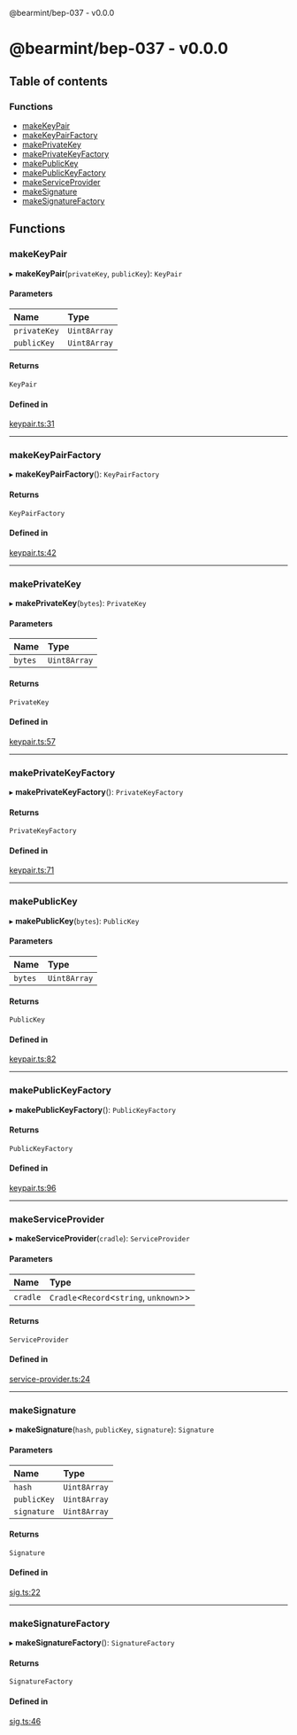 @bearmint/bep-037 - v0.0.0

# @bearmint/bep-037 - v0.0.0

## Table of contents

### Functions

- [makeKeyPair](README.md#makekeypair)
- [makeKeyPairFactory](README.md#makekeypairfactory)
- [makePrivateKey](README.md#makeprivatekey)
- [makePrivateKeyFactory](README.md#makeprivatekeyfactory)
- [makePublicKey](README.md#makepublickey)
- [makePublicKeyFactory](README.md#makepublickeyfactory)
- [makeServiceProvider](README.md#makeserviceprovider)
- [makeSignature](README.md#makesignature)
- [makeSignatureFactory](README.md#makesignaturefactory)

## Functions

### makeKeyPair

▸ **makeKeyPair**(`privateKey`, `publicKey`): `KeyPair`

#### Parameters

| Name | Type |
| :------ | :------ |
| `privateKey` | `Uint8Array` |
| `publicKey` | `Uint8Array` |

#### Returns

`KeyPair`

#### Defined in

[keypair.ts:31](https://github.com/bearmint/bearmint/blob/main/packages/bep-037/source/keypair.ts#L31)

___

### makeKeyPairFactory

▸ **makeKeyPairFactory**(): `KeyPairFactory`

#### Returns

`KeyPairFactory`

#### Defined in

[keypair.ts:42](https://github.com/bearmint/bearmint/blob/main/packages/bep-037/source/keypair.ts#L42)

___

### makePrivateKey

▸ **makePrivateKey**(`bytes`): `PrivateKey`

#### Parameters

| Name | Type |
| :------ | :------ |
| `bytes` | `Uint8Array` |

#### Returns

`PrivateKey`

#### Defined in

[keypair.ts:57](https://github.com/bearmint/bearmint/blob/main/packages/bep-037/source/keypair.ts#L57)

___

### makePrivateKeyFactory

▸ **makePrivateKeyFactory**(): `PrivateKeyFactory`

#### Returns

`PrivateKeyFactory`

#### Defined in

[keypair.ts:71](https://github.com/bearmint/bearmint/blob/main/packages/bep-037/source/keypair.ts#L71)

___

### makePublicKey

▸ **makePublicKey**(`bytes`): `PublicKey`

#### Parameters

| Name | Type |
| :------ | :------ |
| `bytes` | `Uint8Array` |

#### Returns

`PublicKey`

#### Defined in

[keypair.ts:82](https://github.com/bearmint/bearmint/blob/main/packages/bep-037/source/keypair.ts#L82)

___

### makePublicKeyFactory

▸ **makePublicKeyFactory**(): `PublicKeyFactory`

#### Returns

`PublicKeyFactory`

#### Defined in

[keypair.ts:96](https://github.com/bearmint/bearmint/blob/main/packages/bep-037/source/keypair.ts#L96)

___

### makeServiceProvider

▸ **makeServiceProvider**(`cradle`): `ServiceProvider`

#### Parameters

| Name | Type |
| :------ | :------ |
| `cradle` | `Cradle`<`Record`<`string`, `unknown`\>\> |

#### Returns

`ServiceProvider`

#### Defined in

[service-provider.ts:24](https://github.com/bearmint/bearmint/blob/main/packages/bep-037/source/service-provider.ts#L24)

___

### makeSignature

▸ **makeSignature**(`hash`, `publicKey`, `signature`): `Signature`

#### Parameters

| Name | Type |
| :------ | :------ |
| `hash` | `Uint8Array` |
| `publicKey` | `Uint8Array` |
| `signature` | `Uint8Array` |

#### Returns

`Signature`

#### Defined in

[sig.ts:22](https://github.com/bearmint/bearmint/blob/main/packages/bep-037/source/sig.ts#L22)

___

### makeSignatureFactory

▸ **makeSignatureFactory**(): `SignatureFactory`

#### Returns

`SignatureFactory`

#### Defined in

[sig.ts:46](https://github.com/bearmint/bearmint/blob/main/packages/bep-037/source/sig.ts#L46)
